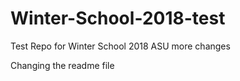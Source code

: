 # Winter-School-2018-test
Test Repo for Winter School 2018 ASU more changes


Changing the readme file
